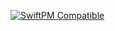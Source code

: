 [![SwiftPM Compatible](https://img.shields.io/badge/SwiftPM-Compatible-brightgreen.svg)](https://goo.gl/E01ufX) 
